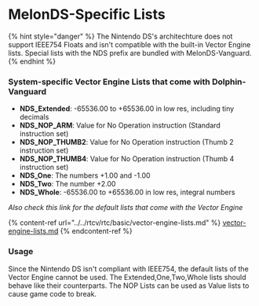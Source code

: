 # MelonDS-Specific Lists

{% hint style="danger" %}
The Nintendo DS's architechture does not support IEEE754 Floats and isn't compatible with the built-in Vector Engine lists. Special lists with the NDS prefix are bundled with MelonDS-Vanguard.
{% endhint %}

### System-specific Vector Engine Lists that come with Dolphin-Vanguard

* **NDS\_Extended**: -65536.00 to +65536.00 in low res, including tiny decimals
* **NDS\_NOP\_ARM**: Value for No Operation instruction (Standard instruction set)
* **NDS\_NOP\_THUMB2**: Value for No Operation instruction (Thumb 2 instruction set)
* **NDS\_NOP\_THUMB4**: Value for No Operation instruction (Thumb 4 instruction set)
* **NDS\_One**: The numbers +1.00 and -1.00
* **NDS\_Two**: The number +2.00
* **NDS\_Whole**: -65536.00 to +65536.00 in low res, integral numbers

_Also check this link for the default lists that come with the Vector Engine_

{% content-ref url="../../rtcv/rtc/basic/vector-engine-lists.md" %}
[vector-engine-lists.md](../../rtcv/rtc/basic/vector-engine-lists.md)
{% endcontent-ref %}

### Usage

Since the Nintendo DS isn't compliant with IEEE754, the default lists of the Vector Engine cannot be used. The Extended,One,Two,Whole lists should behave like their counterparts. The NOP Lists can be used as Value lists to cause game code to break.
